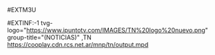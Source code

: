 #EXTM3U

#EXTINF:-1 tvg-logo="https://www.ipuntotv.com/IMAGES/TN%20logo%20nuevo.png" group-title="(NOTICIAS)" ,TN https://cooplay.cdn.rcs.net.ar/mnp/tn/output.mpd





